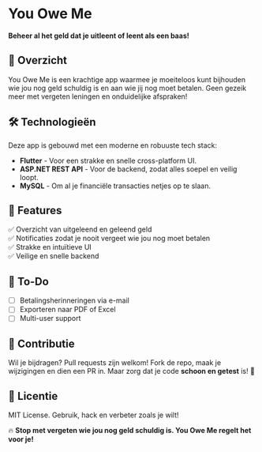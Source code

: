 # You Owe Me

**Beheer al het geld dat je uitleent of leent als een baas!**

## 🚀 Overzicht
You Owe Me is een krachtige app waarmee je moeiteloos kunt bijhouden wie jou nog geld schuldig is en aan wie jij nog moet betalen. Geen gezeik meer met vergeten leningen en onduidelijke afspraken!

## 🛠️ Technologieën
Deze app is gebouwd met een moderne en robuuste tech stack:
- **Flutter** - Voor een strakke en snelle cross-platform UI.
- **ASP.NET REST API** - Voor de backend, zodat alles soepel en veilig loopt.
- **MySQL** - Om al je financiële transacties netjes op te slaan.

## 📢 Features
✅ Overzicht van uitgeleend en geleend geld  
✅ Notificaties zodat je nooit vergeet wie jou nog moet betalen  
✅ Strakke en intuïtieve UI  
✅ Veilige en snelle backend  

## 📌 To-Do
- [ ] Betalingsherinneringen via e-mail
- [ ] Exporteren naar PDF of Excel
- [ ] Multi-user support

## 🤝 Contributie
Wil je bijdragen? Pull requests zijn welkom! Fork de repo, maak je wijzigingen en dien een PR in. Maar zorg dat je code **schoon en getest** is! 💪

## 📜 Licentie
MIT License. Gebruik, hack en verbeter zoals je wilt!

🔥 **Stop met vergeten wie jou nog geld schuldig is. You Owe Me regelt het voor je!**

